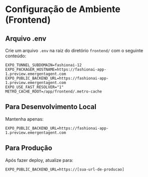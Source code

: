# Configuração de Ambiente (Frontend)

## Arquivo .env

Crie um arquivo `.env` na raiz do diretório `frontend/` com o seguinte conteúdo:

```env
EXPO_TUNNEL_SUBDOMAIN=fashionai-12
EXPO_PACKAGER_HOSTNAME=https://fashionai-app-1.preview.emergentagent.com
EXPO_PUBLIC_BACKEND_URL=https://fashionai-app-1.preview.emergentagent.com
EXPO_USE_FAST_RESOLVER="1"
METRO_CACHE_ROOT=/app/frontend/.metro-cache
```

## Para Desenvolvimento Local

Mantenha apenas:

```env
EXPO_PUBLIC_BACKEND_URL=https://fashionai-app-1.preview.emergentagent.com
```

## Para Produção

Após fazer deploy, atualize para:

```env
EXPO_PUBLIC_BACKEND_URL=https://[sua-url-de-producao]
```
